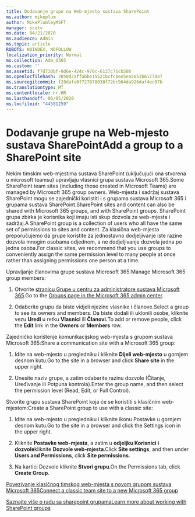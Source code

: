 ```yaml
---
title: Dodavanje grupe na Web-mjesto sustava SharePoint
ms.author: mikeplum
author: MikePlumleyMSFT
manager: scotv
ms.date: 04/21/2020
ms.audience: Admin
ms.topic: article
ROBOTS: NOINDEX, NOFOLLOW
localization_priority: Normal
ms.collection: Adm_O365
ms.custom: ''
ms.assetid: f7d730bf-0d6e-424c-970c-6137c71cb50b
ms.openlocfilehash: 2050d2affabbe15521bcfcbee5ea5651b61770a7
ms.sourcegitcommit: f28dafa0f727870038f72bc904da926daf4ec07b
ms.translationtype: MT
ms.contentlocale: hr-HR
ms.lasthandoff: 06/05/2020
ms.locfileid: "44581259"
---
```

# <a name="add-a-group-to-a-sharepoint-site"></a><span data-ttu-id="4b07c-102">Dodavanje grupe na Web-mjesto sustava SharePoint</span><span class="sxs-lookup"><span data-stu-id="4b07c-102">Add a group to a SharePoint site</span></span>

<span data-ttu-id="4b07c-103">Nekim timskim web-mjestima sustava SharePoint (uključujući ona stvorena u microsoft teamsu) upravljaju vlasnici grupa sustava Microsoft 365.</span><span class="sxs-lookup"><span data-stu-id="4b07c-103">Some SharePoint team sites (including those created in Microsoft Teams) are managed by Microsoft 365 group owners.</span></span> <span data-ttu-id="4b07c-104">Web-mjesta i sadržaj sustava SharePoint mogu se zajednički koristiti i s grupama sustava Microsoft 365 i grupama sustava SharePoint.</span><span class="sxs-lookup"><span data-stu-id="4b07c-104">SharePoint sites and content can also be shared with Microsoft 365 groups, and with SharePoint groups.</span></span> <span data-ttu-id="4b07c-105">SharePoint grupa zbirka je korisnika koji imaju isti skup dozvola za web-mjesta i sadržaj.</span><span class="sxs-lookup"><span data-stu-id="4b07c-105">A SharePoint group is a collection of users who all have the same set of permissions to sites and content.</span></span> <span data-ttu-id="4b07c-106">Za klasična web-mjesta preporučujemo da grupe koristite za jednostavno dodjeljivanje iste razine dozvola mnogim osobama odjednom, a ne dodjeljivanje dozvola jedna po jedna osoba.</span><span class="sxs-lookup"><span data-stu-id="4b07c-106">For classic sites, we recommend that you use groups to conveniently assign the same permission level to many people at once rather than assigning permissions one person at a time.</span></span>
  
<span data-ttu-id="4b07c-107">Upravljanje članovima grupe sustava Microsoft 365:</span><span class="sxs-lookup"><span data-stu-id="4b07c-107">Manage Microsoft 365 group members:</span></span>
  
1. <span data-ttu-id="4b07c-108">Otvorite [stranicu Grupe u centru za administratore sustava Microsoft 365](https://portal.office.com/adminportal/home#/groups).</span><span class="sxs-lookup"><span data-stu-id="4b07c-108">Go to the [Groups page in the Microsoft 365 admin center](https://portal.office.com/adminportal/home#/groups).</span></span>
    
2. <span data-ttu-id="4b07c-109">Odaberite grupu da biste vidjeli njezine vlasnike i članove.</span><span class="sxs-lookup"><span data-stu-id="4b07c-109">Select a group to see its owners and members.</span></span> <span data-ttu-id="4b07c-110">Da biste dodali ili uklonili osobe, kliknite vezu **Uredi** u retku **Vlasnici** ili **Članovi.**</span><span class="sxs-lookup"><span data-stu-id="4b07c-110">To add or remove people, click the **Edit** link in the **Owners** or **Members** row.</span></span> 
    
<span data-ttu-id="4b07c-111">Zajedničko korištenje komunikacijskog web-mjesta s grupom sustava Microsoft 365:</span><span class="sxs-lookup"><span data-stu-id="4b07c-111">Share a communication site with a Microsoft 365 group:</span></span>
  
1. <span data-ttu-id="4b07c-112">Idite na web-mjesto u pregledniku i kliknite **Dijeli web-mjesto** u gornjem desnom kutu.</span><span class="sxs-lookup"><span data-stu-id="4b07c-112">Go to the site in a browser and click **Share site** in the upper right.</span></span> 
    
2. <span data-ttu-id="4b07c-113">Unesite naziv grupe, a zatim odaberite razinu dozvole (Čitanje, Uređivanje ili Potpuna kontrola).</span><span class="sxs-lookup"><span data-stu-id="4b07c-113">Enter the group name, and then select the permission level (Read, Edit, or Full Control).</span></span>
    
<span data-ttu-id="4b07c-114">Stvorite grupu sustava SharePoint koja će se koristiti s klasičnim web-mjestom:</span><span class="sxs-lookup"><span data-stu-id="4b07c-114">Create a SharePoint group to use with a classic site:</span></span>
  
1. <span data-ttu-id="4b07c-115">Idite na web-mjesto u pregledniku i kliknite ikonu Postavke u gornjem desnom kutu.</span><span class="sxs-lookup"><span data-stu-id="4b07c-115">Go to the site in a browser and click the Settings icon in the upper right.</span></span>
    
2. <span data-ttu-id="4b07c-116">Kliknite **Postavke web-mjesta**, a zatim u **odjeljku Korisnici i dozvole**kliknite **Dozvole web-mjesta**.</span><span class="sxs-lookup"><span data-stu-id="4b07c-116">Click **Site settings**, and then under **Users and Permissions**, click **Site permissions**.</span></span>
    
3. <span data-ttu-id="4b07c-117">Na kartici Dozvole kliknite **Stvori grupu**.</span><span class="sxs-lookup"><span data-stu-id="4b07c-117">On the Permissions tab, click **Create Group**.</span></span>
    
[<span data-ttu-id="4b07c-118">Povezivanje klasičnog timskog web-mjesta s novom grupom sustava Microsoft 365</span><span class="sxs-lookup"><span data-stu-id="4b07c-118">Connect a classic team site to a new Microsoft 365 group</span></span>](https://go.microsoft.com/fwlink/?linkid=2008654)
  
[<span data-ttu-id="4b07c-119">Saznajte više o radu sa sharepoint grupama</span><span class="sxs-lookup"><span data-stu-id="4b07c-119">Learn more about working with SharePoint groups</span></span>](https://go.microsoft.com/fwlink/?linkid=874658)
  

